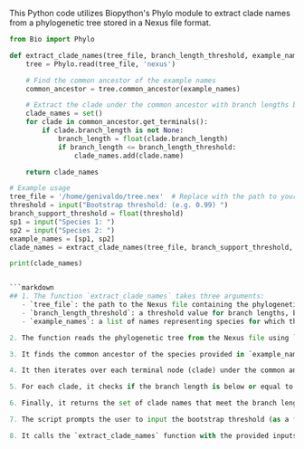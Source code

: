 This Python code utilizes Biopython's Phylo module to extract clade names from a phylogenetic tree stored in a Nexus file format.

```python
from Bio import Phylo

def extract_clade_names(tree_file, branch_length_threshold, example_names):
    tree = Phylo.read(tree_file, 'nexus')

    # Find the common ancestor of the example names
    common_ancestor = tree.common_ancestor(example_names)

    # Extract the clade under the common ancestor with branch lengths below the threshold
    clade_names = set()
    for clade in common_ancestor.get_terminals():
        if clade.branch_length is not None:
            branch_length = float(clade.branch_length)
            if branch_length <= branch_length_threshold:
                clade_names.add(clade.name)

    return clade_names

# Example usage
tree_file = '/home/genivaldo/tree.nex'  # Replace with the path to your Nexus file
threshold = input("Bootstrap threshold: (e.g. 0.99) ")
branch_support_threshold = float(threshold)
sp1 = input("Species 1: ")
sp2 = input("Species 2: ")
example_names = [sp1, sp2]
clade_names = extract_clade_names(tree_file, branch_support_threshold, example_names)

print(clade_names)


```markdown
## 1. The function `extract_clade_names` takes three arguments:
   - `tree_file`: the path to the Nexus file containing the phylogenetic tree.
   - `branch_length_threshold`: a threshold value for branch lengths, below which clade names will be extracted.
   - `example_names`: a list of names representing species for which the common ancestor and its clades will be extracted.

2. The function reads the phylogenetic tree from the Nexus file using `Phylo.read()`.

3. It finds the common ancestor of the species provided in `example_names` using `tree.common_ancestor()`.

4. It then iterates over each terminal node (clade) under the common ancestor using `common_ancestor.get_terminals()`.

5. For each clade, it checks if the branch length is below or equal to the specified threshold. If it is, the clade name is added to a set `clade_names`.

6. Finally, it returns the set of clade names that meet the branch length criterion.

7. The script prompts the user to input the bootstrap threshold (as a float value) and the names of two species.

8. It calls the `extract_clade_names` function with the provided inputs and prints the resulting set of clade names.
